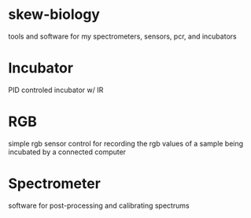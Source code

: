 # skew-biology
tools and software for my spectrometers, sensors, pcr, and incubators

# Incubator
PID controled incubator w/ IR

# RGB
simple rgb sensor control for recording the rgb values of a sample 
being incubated by a connected computer

# Spectrometer
software for post-processing and calibrating spectrums
